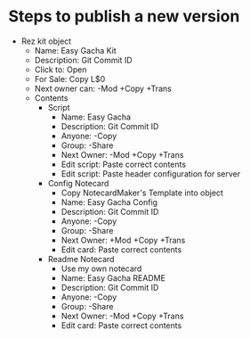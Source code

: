Steps to publish a new version
==============================

* Rez kit object
    * Name: Easy Gacha Kit
    * Description: Git Commit ID
    * Click to: Open
    * For Sale: Copy L$0
    * Next owner can: -Mod +Copy +Trans
    * Contents
        * Script
            * Name: Easy Gacha
            * Description: Git Commit ID
            * Anyone: -Copy
            * Group: -Share
            * Next Owner: -Mod +Copy +Trans
            * Edit script: Paste correct contents
            * Edit script: Paste header configuration for server
        * Config Notecard
            * Copy NotecardMaker's Template into object
            * Name: Easy Gacha Config
            * Description: Git Commit ID
            * Anyone: -Copy
            * Group: -Share
            * Next Owner: +Mod +Copy +Trans
            * Edit card: Paste correct contents
        * Readme Notecard
            * Use my own notecard
            * Name: Easy Gacha README
            * Description: Git Commit ID
            * Anyone: -Copy
            * Group: -Share
            * Next Owner: -Mod +Copy +Trans
            * Edit card: Paste correct contents
